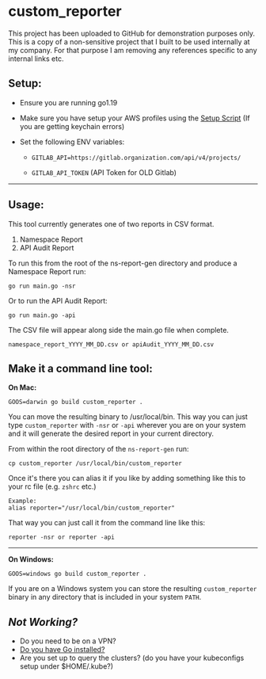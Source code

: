 # custom_reporter

This project has been uploaded to GitHub for demonstration purposes only. This is a copy of a non-sensitive project that I built to be used internally at my company.
For that purpose I am removing any references specific to any internal links etc.


## Setup:
- Ensure you are running go1.19
- Make sure you have setup your AWS profiles using the [Setup Script]() (If you are getting keychain errors) 
- Set the following ENV variables:

    - `GITLAB_API=https://gitlab.organization.com/api/v4/projects/`
    
    - `GITLAB_API_TOKEN` (API Token for OLD Gitlab)

--------------
## Usage:
This tool currently generates one of two reports in CSV format.
1. Namespace Report
2. API Audit Report

To run this from the root of the ns-report-gen directory and produce a Namespace Report run:
```
go run main.go -nsr
```
Or to run the API Audit Report:
```
go run main.go -api
```
The CSV file will appear along side the main.go file when complete.
```
namespace_report_YYYY_MM_DD.csv or apiAudit_YYYY_MM_DD.csv
```

## Make it a command line tool:

**On Mac:**
```
GOOS=darwin go build custom_reporter .
```
You can move the resulting binary to /usr/local/bin. This way you can just type `custom_reporter` with `-nsr` or `-api` wherever you are on your system and it will generate the desired report in your current directory.

From within the root directory of the `ns-report-gen` run:
```
cp custom_reporter /usr/local/bin/custom_reporter
```

Once it's there you can alias it if you like by adding something like this to your rc file (e.g. `zshrc` etc.)
```
Example:
alias reporter="/usr/local/bin/custom_reporter"
```
That way you can just call it from the command line like this:
```
reporter -nsr or reporter -api
```
---

**On Windows:**

```
GOOS=windows go build custom_reporter .
```
If you are on a Windows system you can store the resulting `custom_reporter` binary in any directory
that is included in your system `PATH`. 

_Not Working?_
------------
- Do you need to be on a VPN?
- [Do you have Go installed?](https://go.dev/doc/install)
- Are you set up to query the clusters? (do you have your kubeconfigs setup under $HOME/.kube?)